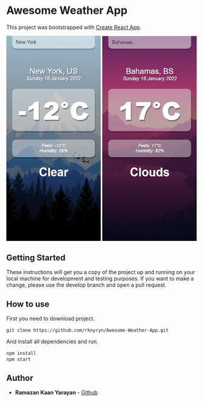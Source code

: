 # Awesome Weather App
This project was bootstrapped with [Create React App](https://github.com/facebook/create-react-app).

<img width="250" src="./src/assets/screenshot-1.png"> <img width="250" src="./src/assets/screenshot-2.png">

## Getting Started
These instructions will get you a copy of the project up and running on your local machine for development and testing purposes. If you want to make a change, please use the develop branch and open a pull request.

## How to use
First you need to download project.

````
git clone https://github.com/rknyryn/Awesome-Weather-App.git
````

And install all dependencies and run.

````
npm install
npm start
````

## Author
* **Ramazan Kaan Yarayan** - [Github](https://github.com/rknyryn)
